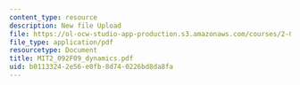 ```yaml
---
content_type: resource
description: New file Upload
file: https://ol-ocw-studio-app-production.s3.amazonaws.com/courses/2-092-finite-element-analysis-of-solids-and-fluids-i-fall-2009/b01133242e56e0fb8d740226bd8da8fa_MIT2_092F09_dynamics.pdf
file_type: application/pdf
resourcetype: Document
title: MIT2_092F09_dynamics.pdf
uid: b0113324-2e56-e0fb-8d74-0226bd8da8fa
---
```

